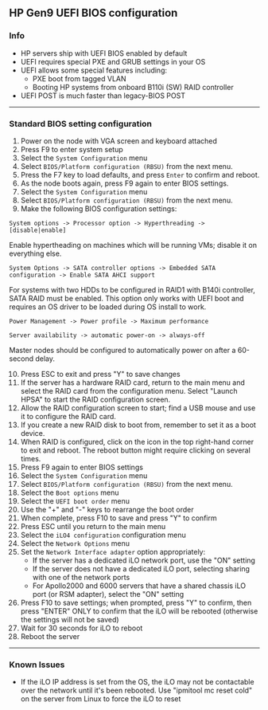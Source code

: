 ## HP Gen9 UEFI BIOS configuration

### Info
 * HP servers ship with UEFI BIOS enabled by default
 * UEFI requires special PXE and GRUB settings in your OS
 * UEFI allows some special features including:
     * PXE boot from tagged VLAN
     * Booting HP systems from onboard B110i (SW) RAID controller
 * UEFI POST is much faster than legacy-BIOS POST



***
### Standard BIOS setting configuration
 1. Power on the node with VGA screen and keyboard attached
 2. Press F9 to enter system setup
 3. Select the ```System Configuration``` menu
 4. Select ```BIOS/Platform configuration (RBSU)``` from the next menu.
 5. Press the F7 key to load defaults, and press ```Enter``` to confirm and reboot.
 6. As the node boots again, press F9 again to enter BIOS settings.
 7. Select the ```System Configuration``` menu
 8. Select ```BIOS/Platform configuration (RBSU)``` from the next menu.
 9. Make the following BIOS configuration settings:
```
System options -> Processor option -> Hyperthreading -> [disable|enable]
```
Enable hypertheading on machines which will be running VMs; disable it on everything else. 
```
System Options -> SATA controller options -> Embedded SATA configuration -> Enable SATA AHCI support
```
For systems with two HDDs to be configured in RAID1 with B140i controller, SATA RAID must be enabled. This option only works with UEFI boot and requires an OS driver to be loaded during OS install to work. 
```
Power Management -> Power profile -> Maximum performance
```
```
Server availability -> automatic power-on -> always-off
```
Master nodes should be configured to automatically power on after a 60-second delay.


  10. Press ESC to exit and press "Y" to save changes
  11. If the server has a hardware RAID card, return to the main menu and select the RAID card from the configuration menu. Select "Launch HPSA" to start the RAID configuration screen.
  12. Allow the RAID configuration screen to start; find a USB mouse and use it to configure the RAID card.
  13. If you create a new RAID disk to boot from, remember to set it as a boot device. 
  14. When RAID is configured, click on the icon in the top right-hand corner to exit and reboot. The reboot button might require clicking on several times. 
  15. Press F9 again to enter BIOS settings
  16. Select the ```System Configuration``` menu
  17. Select ```BIOS/Platform configuration (RBSU)``` from the next menu.
  18. Select the ```Boot options``` menu
  19. Select the ```UEFI boot order``` menu
  20. Use the "+" and "-" keys to rearrange the boot order
  21. When complete, press F10 to save and press "Y" to confirm
  22. Press ESC until you return to the main menu
  23. Select the ```iLO4 configuration``` configuration menu
  24. Select the ```Network Options``` menu
  25. Set the ```Network Interface adapter``` option appropriately:
       * If the server has a dedicated iLO network port, use the "ON" setting
       * If the server does not have a dedicated iLO port, selecting sharing with one of the network ports
       * For Apollo2000 and 6000 servers that have a shared chassis iLO port (or RSM adapter), select the "ON" setting
  26. Press F10 to save settings; when prompted, press "Y" to confirm, then press "ENTER" ONLY to confirm that the iLO will be rebooted (otherwise the settings will not be saved)
  27. Wait for 30 seconds for iLO to reboot
  28. Reboot the server 

***
### Known Issues
 * If the iLO IP address is set from the OS, the iLO may not be contactable over the network until it's been rebooted. Use "ipmitool mc reset cold" on the server from Linux to force the iLO to reset